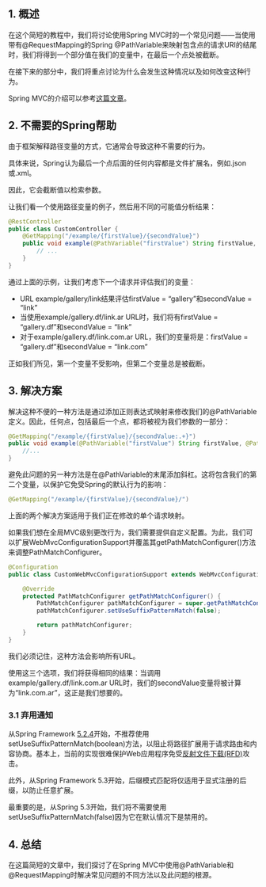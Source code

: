 ## 1. 概述

在这个简短的教程中，我们将讨论使用Spring MVC时的一个常见问题——当使用带有@RequestMapping的Spring @PathVariable来映射包含点的请求URI的结尾时，我们将得到一个部分值在我们的变量中，在最后一个点处被截断。

在接下来的部分中，我们将重点讨论为什么会发生这种情况以及如何改变这种行为。

Spring MVC的介绍可以参考[这篇文章](https://www.baeldung.com/spring-mvc-tutorial)。

## 2. 不需要的Spring帮助

由于框架解释路径变量的方式，它通常会导致这种不需要的行为。

具体来说，Spring认为最后一个点后面的任何内容都是文件扩展名，例如.json或.xml。

因此，它会截断值以检索参数。

让我们看一个使用路径变量的例子，然后用不同的可能值分析结果：

```java
@RestController
public class CustomController {
    @GetMapping("/example/{firstValue}/{secondValue}")
    public void example(@PathVariable("firstValue") String firstValue, @PathVariable("secondValue") String secondValue) {
        // ...  
    }
}
```

通过上面的示例，让我们考虑下一个请求并评估我们的变量：

-   URL example/gallery/link结果评估firstValue = “gallery”和secondValue = “link”
-   当使用example/gallery.df/link.ar URL时，我们将有firstValue = “gallery.df”和secondValue = “link”
-   对于example/gallery.df/link.com.ar URL，我们的变量将是：firstValue = “gallery.df”和secondValue = “link.com”

正如我们所见，第一个变量不受影响，但第二个变量总是被截断。

## 3. 解决方案

解决这种不便的一种方法是通过添加正则表达式映射来修改我们的@PathVariable定义。因此，任何点，包括最后一个点，都将被视为我们参数的一部分：

```java
@GetMapping("/example/{firstValue}/{secondValue:.+}")   
public void example(@PathVariable("firstValue") String firstValue, @PathVariable("secondValue") String secondValue) {
    //...
}
```

避免此问题的另一种方法是在@PathVariable的末尾添加斜杠。这将包含我们的第二个变量，以保护它免受Spring的默认行为的影响：

```java
@GetMapping("/example/{firstValue}/{secondValue}/")
```

上面的两个解决方案适用于我们正在修改的单个请求映射。

如果我们想在全局MVC级别更改行为，我们需要提供自定义配置。为此，我们可以扩展WebMvcConfigurationSupport并覆盖其getPathMatchConfigurer()方法来调整PathMatchConfigurer。

```java
@Configuration
public class CustomWebMvcConfigurationSupport extends WebMvcConfigurationSupport {

    @Override
    protected PathMatchConfigurer getPathMatchConfigurer() {
        PathMatchConfigurer pathMatchConfigurer = super.getPathMatchConfigurer();
        pathMatchConfigurer.setUseSuffixPatternMatch(false);

        return pathMatchConfigurer;
    }
}
```

我们必须记住，这种方法会影响所有URL。

使用这三个选项，我们将获得相同的结果：当调用example/gallery.df/link.com.ar URL时，我们的secondValue变量将被计算为“link.com.ar”，这正是我们想要的。

### 3.1 弃用通知

从Spring Framework [5.2.4](https://github.com/spring-projects/spring-framework/issues/24179)开始，不推荐使用setUseSuffixPatternMatch(boolean)方法，以阻止将路径扩展用于请求路由和内容协商。基本上，当前的实现很难保护Web应用程序免受[反射文件下载(RFD)](https://docs.spring.io/spring/docs/current/spring-framework-reference/web.html#mvc-ann-requestmapping-rfd)攻击。

此外，从Spring Framework 5.3开始，后缀模式匹配将仅适用于显式注册的后缀，以防止任意扩展。

最重要的是，从Spring 5.3开始，我们将不需要使用setUseSuffixPatternMatch(false)因为它在默认情况下是禁用的。

## 4. 总结

在这篇简短的文章中，我们探讨了在Spring MVC中使用@PathVariable和@RequestMapping时解决常见问题的不同方法以及此问题的根源。